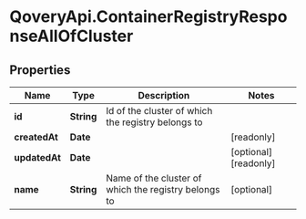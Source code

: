 # QoveryApi.ContainerRegistryResponseAllOfCluster

## Properties

Name | Type | Description | Notes
------------ | ------------- | ------------- | -------------
**id** | **String** | Id of the cluster of which the registry belongs to | 
**createdAt** | **Date** |  | [readonly] 
**updatedAt** | **Date** |  | [optional] [readonly] 
**name** | **String** | Name of the cluster of which the registry belongs to | [optional] 


